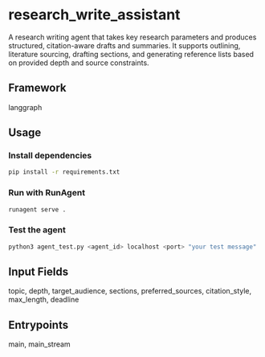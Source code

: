 # research_write_assistant

A research writing agent that takes key research parameters and produces structured, citation-aware drafts and summaries. It supports outlining, literature sourcing, drafting sections, and generating reference lists based on provided depth and source constraints.

## Framework
langgraph

## Usage

### Install dependencies
```bash
pip install -r requirements.txt
```

### Run with RunAgent
```bash
runagent serve .
```

### Test the agent
```bash
python3 agent_test.py <agent_id> localhost <port> "your test message"
```

## Input Fields
topic, depth, target_audience, sections, preferred_sources, citation_style, max_length, deadline

## Entrypoints
main, main_stream
